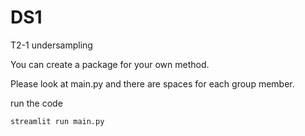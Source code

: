 # DS1
T2-1 undersampling

You can create a package for your own method.

Please look at main.py and there are spaces for each group member. 

run the code
```
streamlit run main.py
```

